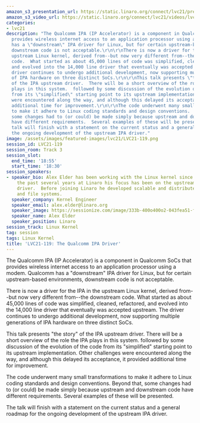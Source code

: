 ```yaml
---
amazon_s3_presentation_url: https://static.linaro.org/connect/lvc21/presentations/lvc21-119.pdf
amazon_s3_video_url: https://static.linaro.org/connect/lvc21/videos/lvc21-119.mp4
categories:
- lvc21
description: "The Qualcomm IPA (IP Accelerator) is a component in Qualcomm SoCs that
  provides wireless internet access to an application processor using a modem.  Qualcomm
  has a \"downstream\" IPA driver for Linux, but for certain upstream-based environments,
  downstream code is not acceptable.\r\n\r\nThere is now a driver for the IPA in the
  upstream Linux kernel, derived from--but now very different from--the downstream
  code.  What started as about 45,000 lines of code was simplified, cleaned, refactored,
  and evolved into the 14,000 line driver that eventually was accepted upstream.  The
  driver continues to undergo additional development, now supporting multiple generations
  of IPA hardware on three distinct SoCs.\r\n\r\nThis talk presents \"the story\"
  of the IPA upstream driver.  There will be a short overview of the role the IPA
  plays in this system.  followed by some discussion of the evolution of the code
  from its \"simplified\" starting point to its upstream implementation.  Other challenges
  were encountered along the way, and although this delayed its acceptance, it provided
  additional time for improvement.\r\n\r\nThe code underwent many small transformations
  to make it adhere to Linux coding standards and design conventions.  Beyond that,
  some changes had to (or could) be made simply because upstream and downstream code
  have different requirements.  Several examples of these will be presented.\r\n\r\nThe
  talk will finish with a statement on the current status and a general roadmap for
  the ongoing development of the upstream IPA driver."
image: /assets/images/featured-images/lvc21/LVC21-119.png
session_id: LVC21-119
session_room: Track 3
session_slot:
  end_time: '18:55'
  start_time: '18:30'
session_speakers:
- speaker_bio: Alex Elder has been working with the Linux kernel since 2000.  For
    the past several years at Linaro his focus has been on the upstream Qualcomm IPA
    driver.  Before joining Linaro he developed scalable and distributed Linux storage
    and file systems.
  speaker_company: Kernel Engineer
  speaker_email: alex.elder@linaro.org
  speaker_image: https://sessionize.com/image/333b-400o400o2-043fea51-fd77-4282-b38e-035784d18237.jpg
  speaker_name: Alex Elder
  speaker_position: Linaro
session_track: Linux Kernel
tag: session
tags: Linux Kernel
title: 'LVC21-119: The Qualcomm IPA Driver'
---
```


The Qualcomm IPA (IP Accelerator) is a component in Qualcomm SoCs that provides wireless internet access to an application processor using a modem.  Qualcomm has a "downstream" IPA driver for Linux, but for certain upstream-based environments, downstream code is not acceptable.

There is now a driver for the IPA in the upstream Linux kernel, derived from--but now very different from--the downstream code.  What started as about 45,000 lines of code was simplified, cleaned, refactored, and evolved into the 14,000 line driver that eventually was accepted upstream.  The driver continues to undergo additional development, now supporting multiple generations of IPA hardware on three distinct SoCs.

This talk presents "the story" of the IPA upstream driver.  There will be a short overview of the role the IPA plays in this system.  followed by some discussion of the evolution of the code from its "simplified" starting point to its upstream implementation.  Other challenges were encountered along the way, and although this delayed its acceptance, it provided additional time for improvement.

The code underwent many small transformations to make it adhere to Linux coding standards and design conventions.  Beyond that, some changes had to (or could) be made simply because upstream and downstream code have different requirements.  Several examples of these will be presented.

The talk will finish with a statement on the current status and a general roadmap for the ongoing development of the upstream IPA driver.